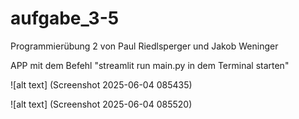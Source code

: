 # aufgabe_3-5
Programmierübung 2 von Paul Riedlsperger und Jakob Weninger


APP mit dem Befehl "streamlit run main.py in dem Terminal starten"

![alt text] (Screenshot 2025-06-04 085435)

![alt text] (Screenshot 2025-06-04 085520)